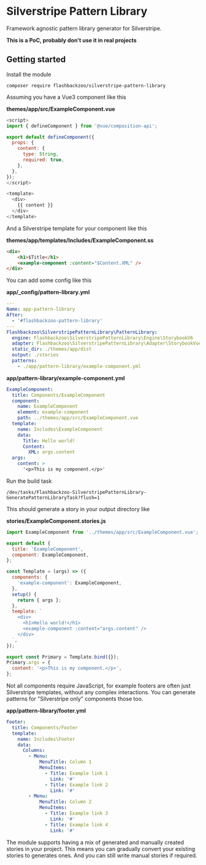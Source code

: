 # Silverstripe Pattern Library

Framework agnostic pattern library generator for Silverstripe.

**This is a PoC, probably don't use it in real projects**

## Getting started

Install the module

```
composer require flashbackzoo/silverstripe-pattern-library
```

Assuming you have a Vue3 component like this

**themes/app/src/ExampleComponent.vue**

```js
<script>
import { defineComponent } from '@vue/composition-api';

export default defineComponent({
  props: {
    content: {
      type: String,
      required: true,
    },
  },
});
</script>

<template>
  <div>
    {{ content }}
  </div>
</template>
```

And a Silverstripe template for your component like this

**themes/app/templates/Includes/ExampleComponent.ss**

```html
<div>
    <h1>$Title</h1>
    <example-component :content="$Content.XML" />
</div>
```

You can add some config like this

**app/_config/pattern-library.yml**

```yaml
---
Name: app-pattern-library
After:
  - '#flashbackzoo-pattern-library'
---
Flashbackzoo\SilverstripePatternLibrary\PatternLibrary:
  engine: Flashbackzoo\SilverstripePatternLibrary\Engine\StorybookV6
  adapter: Flashbackzoo\SilverstripePatternLibrary\Adapter\StorybookVue3
  static_dir: ./themes/app/dist
  output: ./stories
  patterns:
    - ./app/pattern-library/example-component.yml
```

**app/pattern-library/example-component.yml**

```yaml
ExampleComponent:
  title: Components/ExampleComponent
  component:
    name: ExampleComponent
    element: example-component
    path: ../themes/app/src/ExampleComponent.vue
  template:
    name: Includes\ExampleComponent
    data:
      Title: Hello world!
      Content:
        XML: args.content
  args:
    content: >
      '<p>This is my component.</p>'
```

Run the build task

```
/dev/tasks/Flashbackzoo-SilverstripePatternLibrary-GeneratePatternLibraryTask?flush=1
```

This should generate a story in your output directory like

**stories/ExampleComponent.stories.js**

```js
import ExampleComponent from '../themes/app/src/ExampleComponent.vue';

export default {
  title: 'ExampleComponent',
  component: ExampleComponent,
};

const Template = (args) => ({
  components: {
    'example-component': ExampleComponent,
  },
  setup() {
    return { args };
  },
  template: `
    <div>
      <h1>Hello world!</h1>
      <example-component :content="args.content" />
    </div>
  `,
});

export const Primary = Template.bind({});
Primary.args = {
  content: '<p>This is my component.</p>',
};
```

Not all components require JavaScript, for example footers are often just Silverstripe templates, without any complex
interactions. You can generate patterns for "Silverstripe only" components those too.

**app/pattern-library/footer.yml**

```yaml
Footer:
  title: Components/Footer
  template:
    name: Includes\Footer
    data:
      Columns:
        - Menu:
            MenuTitle: Column 1
            MenuItems:
              - Title: Example link 1
                Link: '#'
              - Title: Example link 2
                Link: '#'
        - Menu:
            MenuTitle: Column 2
            MenuItems:
              - Title: Example link 3
                Link: '#'
              - Title: Example link 4
                Link: '#'
```

The module supports having a mix of generated and manually created stories in your project. This means you can gradually
convert your existing stories to generates ones. And you can still write manual stories if required.
